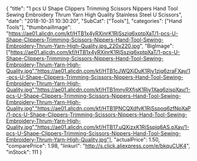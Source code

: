 {
	"title": "1 pcs U Shape Clippers Trimming Scissors Nippers Hand Tool Sewing Embroidery Thrum Yarn High Quality Stainless Steel U Scissors",
	"date": "2018-10-31 10:30:20",
	"SubCat": ["Tools"],
	"categories": ["Hand Tools"],
	"thumbnailImage": "https://ae01.alicdn.com/kf/HTB1x4yRXinrK1RjSsziq6xptpXaT/1-pcs-U-Shape-Clippers-Trimming-Scissors-Nippers-Hand-Tool-Sewing-Embroidery-Thrum-Yarn-High-Quality.jpg_220x220.jpg",
	"BigImage": ["https://ae01.alicdn.com/kf/HTB1x4yRXinrK1RjSsziq6xptpXaT/1-pcs-U-Shape-Clippers-Trimming-Scissors-Nippers-Hand-Tool-Sewing-Embroidery-Thrum-Yarn-High-Quality.jpg","https://ae01.alicdn.com/kf/HTB1cJWQXjDuK1Rjy1zjq6zraFXay/1-pcs-U-Shape-Clippers-Trimming-Scissors-Nippers-Hand-Tool-Sewing-Embroidery-Thrum-Yarn-High-Quality.jpg","https://ae01.alicdn.com/kf/HTB1mnyRXfjsK1Rjy1Xaq6zispXav/1-pcs-U-Shape-Clippers-Trimming-Scissors-Nippers-Hand-Tool-Sewing-Embroidery-Thrum-Yarn-High-Quality.jpg","https://ae01.alicdn.com/kf/HTB1PNCQXdfvK1RjSspoq6zfNpXaP/1-pcs-U-Shape-Clippers-Trimming-Scissors-Nippers-Hand-Tool-Sewing-Embroidery-Thrum-Yarn-High-Quality.jpg","https://ae01.alicdn.com/kf/HTB17.uQXizxK1RjSspjq6AS.pXav/1-pcs-U-Shape-Clippers-Trimming-Scissors-Nippers-Hand-Tool-Sewing-Embroidery-Thrum-Yarn-High-Quality.jpg"],
	"actualPrice": 1.50,
	"comparePrice": 1.98,
	"linkurl": "http://s.click.aliexpress.com/e/bkquCUK4",
	"inStock": 111
}
